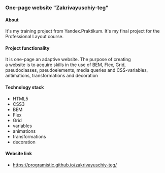 ### One-page website "Zakrivayuschiy-teg"

#### About
It's my training project from Yandex.Praktikum.
It's my final project for the Professional Layout course.

#### Project functionality
It is one-page an adaptive website. The purpose of creating<br>
a website is to acquire skills in the use of BEM, Flex, Grid,<br>
pseudoclasses, pseudoelements, media queries and CSS-variables,<br>
antimations, transformations and decoration

#### Technology stack
- HTML5
- CSS3
- BEM
- Flex
- Grid
- variables
- animations
- transformations
- decoration

#### Website link
- https://programistic.github.io/zakrivayuschiy-teg/